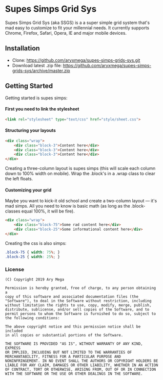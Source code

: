 # Supes Simps Grid Sys

Supes Simps Grid Sys (aka SSGS) is a a super simple grid system that's mad easy to customize to fit your millennial needs. It currently supports Chrome, Firefox, Safari, Opera, IE and major mobile devices.

## Installation

-   Clone: https://github.com/aryxmega/supes-simps-grids-sys.git
-   Download latest .zip file: https://github.com/aryxmega/supes-simps-grids-sys/archive/master.zip


## Getting Started
Getting started is supes simps:

#### First you need to link the stylesheet
```html
<link rel="stylesheet" type="text/css" href="style/sheet.css">
```

#### Structuring your layouts
```html
<div class="wrap">
    <div class="block-3">Content here</div>
    <div class="block-3">Content here</div>
    <div class="block-3">Content here</div>
</div>
```
Creating a three-column layout is supes simps (this will scale each column down to 100% width on mobile). Wrap the .block's in a .wrap class to clear the left floats.

#### Customizing your grid
Maybe you want to kick-it old school and create a two-column layout — it's mad simps. All you need to know is basic math (as long as the .block- classes equal 100%, it will be fire).
```html
<div class="wrap">
    <div class="block-75">Some rad content here</div>
    <div class="block-25">Some informational content here</div>
</div>
```
Creating the css is also simps:
```css
.block-75 { width: 75%; }
.block-25 { width: 25%; }
```

### License
```
(C) Copyright 2019 Ary Mega

Permission is hereby granted, free of charge, to any person obtaining a
copy of this software and associated documentation files (the
"Software"), to deal in the Software without restriction, including
without limitation the rights to use, copy, modify, merge, publish,
distribute, sublicense, and/or sell copies of the Software, and to
permit persons to whom the Software is furnished to do so, subject to
the following conditions:

The above copyright notice and this permission notice shall be included
in all copies or substantial portions of the Software.

THE SOFTWARE IS PROVIDED "AS IS", WITHOUT WARRANTY OF ANY KIND, EXPRESS
OR IMPLIED, INCLUDING BUT NOT LIMITED TO THE WARRANTIES OF
MERCHANTABILITY, FITNESS FOR A PARTICULAR PURPOSE AND
NONINFRINGEMENT. IN NO EVENT SHALL THE AUTHORS OR COPYRIGHT HOLDERS BE
LIABLE FOR ANY CLAIM, DAMAGES OR OTHER LIABILITY, WHETHER IN AN ACTION
OF CONTRACT, TORT OR OTHERWISE, ARISING FROM, OUT OF OR IN CONNECTION
WITH THE SOFTWARE OR THE USE OR OTHER DEALINGS IN THE SOFTWARE.
```
